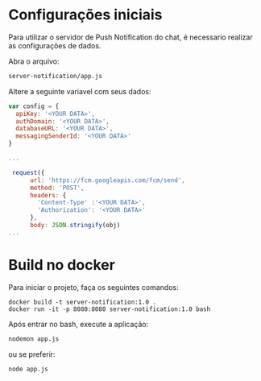 # Configurações iniciais
Para utilizar o servidor de Push Notification do chat, é necessario realizar as configurações de dados.

Abra o arquivo:
```sh
server-notification/app.js
```
Altere a seguinte variavel com seus dados:
```javascript
var config = {
  apiKey: '<YOUR DATA>',
  authDomain: '<YOUR DATA>',
  databaseURL: '<YOUR DATA>',
  messagingSenderId: '<YOUR DATA>'
}

...

 request({
      url: 'https://fcm.googleapis.com/fcm/send',
      method: 'POST',
      headers: {
        'Content-Type' :'<YOUR DATA>',
        'Authorization': '<YOUR DATA>'
      },
      body: JSON.stringify(obj)
...
```

# Build no docker
Para iniciar o projeto, faça os seguintes comandos:
```docker
docker build -t server-notification:1.0 . 
docker run -it -p 8080:8080 server-notification:1.0 bash
```

Após entrar no bash, execute a aplicação:
```sh
nodemon app.js
```
ou se preferir:
```sh
node app.js
```